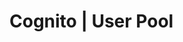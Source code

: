 # Cognito | User Pool

<!-- BEGINNING OF PRE-COMMIT-TERRAFORM DOCS HOOK -->
<!-- END OF PRE-COMMIT-TERRAFORM DOCS HOOK -->
